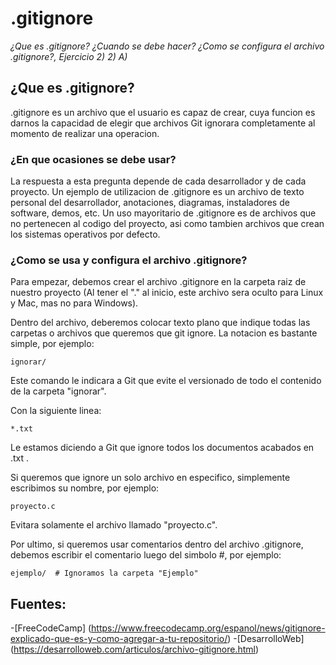 # .gitignore
_¿Que es .gitignore? ¿Cuando se debe hacer? ¿Como se configura el archivo .gitignore?, Ejercicio 2) 2) A)_

## ¿Que es .gitignore?

.gitignore es un archivo que el usuario es capaz de crear, cuya funcion es darnos la capacidad de elegir que archivos Git ignorara completamente al momento de realizar una operacion.

### ¿En que ocasiones se debe usar?

La respuesta a esta pregunta depende de cada desarrollador y de cada proyecto.  Un ejemplo de utilizacion de .gitignore es un archivo de texto personal del desarrollador, anotaciones, diagramas, instaladores de software, demos, etc.
Un uso mayoritario de .gitignore es de archivos que no pertenecen al codigo del proyecto, asi como tambien archivos que crean los sistemas operativos por defecto.

### ¿Como se usa y configura el archivo .gitignore? 

Para empezar, debemos crear el archivo .gitignore en la carpeta raiz de nuestro proyecto (Al tener el "." al inicio, este archivo sera oculto para Linux y Mac, mas no para Windows). 

Dentro del archivo, deberemos colocar texto plano que indique todas las carpetas o archivos que queremos que git ignore. La notacion es bastante simple, por ejemplo:

```
ignorar/
``` 

Este comando le indicara a Git que evite el versionado de todo el contenido de la carpeta "ignorar".

Con la siguiente linea:
```
*.txt
```
Le estamos diciendo a Git que ignore todos los documentos acabados en .txt .

Si queremos que ignore un solo archivo en especifico, simplemente escribimos su nombre, por ejemplo:
``` 
proyecto.c
``` 
Evitara solamente el archivo llamado "proyecto.c".

Por ultimo, si queremos usar comentarios dentro del archivo .gitignore, debemos escribir el comentario luego del simbolo #, por ejemplo:

```
ejemplo/  # Ignoramos la carpeta "Ejemplo"

```
## Fuentes:

-[FreeCodeCamp] (https://www.freecodecamp.org/espanol/news/gitignore-explicado-que-es-y-como-agregar-a-tu-repositorio/)
-[DesarrolloWeb] (https://desarrolloweb.com/articulos/archivo-gitignore.html)

